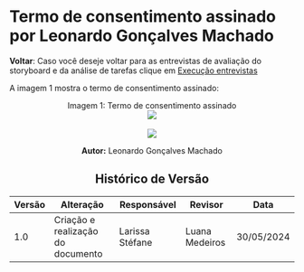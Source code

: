 # Termo de consentimento assinado por Leonardo Gonçalves Machado

**Voltar**: Caso você deseje voltar para as entrevistas de avaliação do storyboard e da análise de tarefas clique em [Execução entrevistas](DesignAvaliaçãoDesenvolvimento/Nível1/Entrevistas_Avaliacao/Execucao_Entrevistas.md)

A imagem 1 mostra o termo de consentimento assinado:

  <div align="center">
    Imagem 1: Termo de consentimento assinado
    <br>
    <img src="https://raw.githubusercontent.com/Interacao-Humano-Computador/2024.1-SIGAA/main/docs/Midia/storyboard/avaliacaoStoryAnalise/termoAvaliacaoLeo.jpeg">

 <div align="center">
    <br>
    <img src="https://raw.githubusercontent.com/Interacao-Humano-Computador/2024.1-SIGAA/main/docs/Midia/storyboard/avaliacaoStoryAnalise/termoAvaliacaoLaeo2.jpeg">

   **Autor:** Leonardo Gonçalves Machado
   
## Histórico de Versão

| Versão | Alteração                         | Responsável     | Revisor         | Data       |
| ------ | --------------------------------- | --------------- | --------------- | ---------- |
| 1.0    | Criação e realização do documento | Larissa Stéfane | Luana Medeiros | 30/05/2024 |
